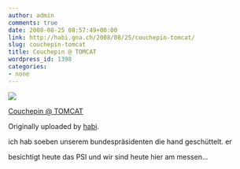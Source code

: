 ```yaml
---
author: admin
comments: true
date: 2008-08-25 08:57:49+00:00
link: http://habi.gna.ch/2008/08/25/couchepin-tomcat/
slug: couchepin-tomcat
title: Couchepin @ TOMCAT
wordpress_id: 1398
categories:
- none
---
```



 [![](http://farm3.static.flickr.com/2387/2796013200_1472edf7dc_m.jpg)](http://www.flickr.com/photos/habi/2796013200/)
   

 
  [Couchepin @ TOMCAT](http://www.flickr.com/photos/habi/2796013200/)
    

  Originally uploaded by [habi](http://www.flickr.com/people/habi/).
 



ich hab soeben unserem bundespräsidenten die hand geschüttelt. er  

besichtigt heute das PSI  und wir sind heute hier am messen...
  

